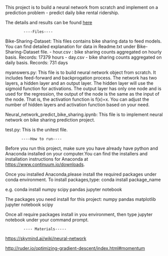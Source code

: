 This project is to build a neural network from scratch and implement on a prediction problem - predict daily bike rental ridership.

The details and results can be found [here](https://github.com/glitterzhang/UdacityDeepLearning/blob/master/Project1-BikingSharePrediction/Neural_network_predict_bike_sharing.ipynb)

            ----Files----

Bike-Sharing-Dataset:
This files contains bike sharing data to feed models. You can find detailed explanation for data in Readme.txt under Bike-Sharing-Dataset file. - hour.csv : bike sharing counts aggregated on hourly basis. Records: 17379 hours - day.csv - bike sharing counts aggregated on daily basis. Records: 731 days

myanswers.py:
This file is to build neural network object from scratch. It includes feed-forward and backprogation process.
The network has two layers, a hidden layer and an output layer. The hidden layer will use the sigmoid function for activations. The output layer has only one node and is used for the regression, the output of the node is the same as the input of the node. That is, the activation function is f(x)=x. You can adjust the number of hidden layers and activation function based on your need.

Neural_network_predict_bike_sharing.ipynb:
This file is to implement neural network on bike sharing prediction project.

test.py:
This is the unitest file.

           ----How to run----


Before you run this project, make sure you have already have python and Anaconda installed on your computer.You can find the installers and installation instructions for Anaconda at https://www.continuum.io/downloads.

Once you installed Anaconda,please install the required packages under conda environment. To install packages,type:
conda install package_name

e.g. conda install numpy scipy pandas jupyter notebook

The packages you need install for this project:
numpy
pandas
matplotlib
jupyter
notebook
scipy

Once all require packages install in you environment, then type
jupyter notebook
under your command prompt.

            ---- Materials-----

https://skymind.ai/wiki/neural-network

http://ruder.io/optimizing-gradient-descent/index.html#momentum
